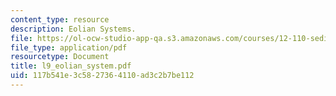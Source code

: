 ```yaml
---
content_type: resource
description: Eolian Systems.
file: https://ol-ocw-studio-app-qa.s3.amazonaws.com/courses/12-110-sedimentary-geology-fall-2004/117b541e3c5827364110ad3c2b7be112_l9_eolian_system.pdf
file_type: application/pdf
resourcetype: Document
title: l9_eolian_system.pdf
uid: 117b541e-3c58-2736-4110-ad3c2b7be112
---
```

